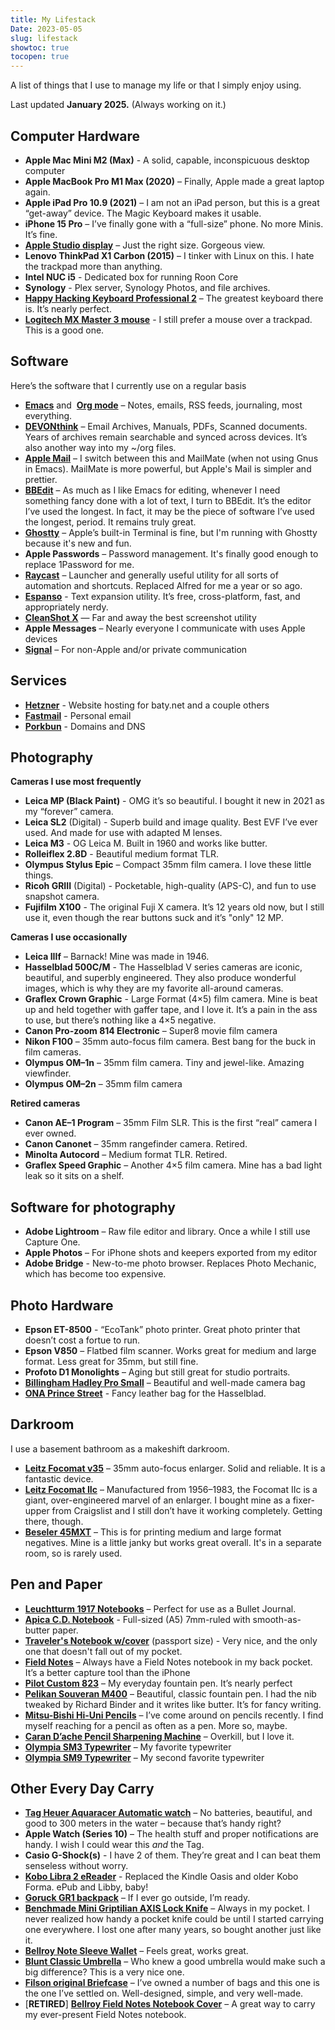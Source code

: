 ```yaml
---
title: My Lifestack
Date: 2023-05-05
slug: lifestack
showtoc: true
tocopen: true
---
```


A list of things that I use to manage my life or that I simply enjoy using.


Last updated **January 2025.** (Always working on it.)

## Computer Hardware

-   **Apple Mac Mini M2 (Max)** - A solid, capable, inconspicuous desktop computer
-   **Apple MacBook Pro M1 Max (2020)** – Finally, Apple made a great laptop again.
-   **Apple iPad Pro 10.9 (2021)** – I am not an iPad person, but this is a great “get-away” device. The Magic Keyboard makes it usable.
-   **iPhone 15 Pro** – I’ve finally gone with a “full-size” phone. No more Minis. It’s fine.
-   [**Apple Studio display**](https://www.apple.com/studio-display/) – Just the right size. Gorgeous view.
-   **Lenovo ThinkPad X1 Carbon (2015)** – I tinker with Linux on this. I hate the trackpad more than anything.
-   **Intel NUC i5** - Dedicated box for running Roon Core
-   **Synology** - Plex server, Synology Photos, and file archives.
-   [**Happy Hacking Keyboard Professional 2**](https://hhkeyboard.us/hhkb) – The greatest keyboard there is. It’s nearly perfect.
-   [**Logitech MX Master 3 mouse**](https://www.amazon.com/Logitech-MX-Master-3S-Graphite/dp/B09HM94VDS) - I still prefer a mouse over a trackpad. This is a good one.

## Software

Here’s the software that I currently use on a regular basis

-   [**Emacs**](https://www.gnu.org/software/emacs/) and  [**Org mode**](https://orgmode.org/) – Notes, emails, RSS feeds, journaling, most everything.
-   [**DEVONthink**](https://devontechnologies.com/apps/devonthink) – Email Archives, Manuals, PDFs, Scanned documents. Years of archives remain searchable and synced across devices. It’s also another way into my ~/org files.
-   [**Apple Mail**](https://freron.com/) – I switch between this and MailMate (when not using Gnus in Emacs). MailMate is more powerful, but Apple's Mail is simpler and prettier.
-   [**BBEdit**](https://www.barebones.com/products/bbedit/) – As much as I like Emacs for editing, whenever I need something fancy done with a lot of text, I turn to BBEdit. It’s the editor I’ve used the longest. In fact, it may be the piece of software I’ve used the longest, period. It remains truly great.
-   [**Ghostty**](https://ghostty.org/) – Apple’s built-in Terminal is fine, but I'm running with Ghostty because it's new and fun.
-   **Apple Passwords** – Password management. It's finally good enough to replace 1Password for me.
-   [**Raycast**](https://www.raycast.com/) – Launcher and generally useful utility for all sorts of automation and shortcuts. Replaced Alfred for me a year or so ago.
-   [**Espanso**](https://espanso.org/) - Text expansion utility. It’s free, cross-platform, fast, and appropriately nerdy.
-   [**CleanShot X**](https://cleanshot.com/) — Far and away the best screenshot utility
-   **Apple Messages** – Nearly everyone I communicate with uses Apple devices
-   [**Signal**](https://signal.org/) – For non-Apple and/or private communication

## Services

-   [**Hetzner**](https://www.hetzner.com/) \- Website hosting for baty.net and a couple others
-   [**Fastmail**](https://fastmail.com/) - Personal email
-   [**Porkbun**](https://porkbun.com/) - Domains and DNS

## Photography

**Cameras I use most frequently**

-   **Leica MP (Black Paint)** - OMG it’s so beautiful. I bought it new in 2021 as my “forever” camera.
-   **Leica SL2** (Digital) - Superb build and image quality. Best EVF I’ve ever used. And made for use with adapted M lenses.
-   **Leica M3** - OG Leica M. Built in 1960 and works like butter.
- **Rolleiflex 2.8D** - Beautiful medium format TLR.
-   **Olympus Stylus Epic** – Compact 35mm film camera. I love these little things.
-   **Ricoh GRIII** (Digital) - Pocketable, high-quality (APS-C), and fun to use snapshot camera.
-   **Fujifilm X100** - The original Fuji X camera. It’s 12 years old now, but I still use it, even though the rear buttons suck and it’s "only" 12 MP.

**Cameras I use occasionally**

-   **Leica IIIf** – Barnack! Mine was made in 1946.
-   **Hasselblad 500C/M** - The Hasselblad V series cameras are iconic, beautiful, and superbly engineered. They also produce wonderful images, which is why they are my favorite all-around cameras.
-   **Graflex Crown Graphic** - Large Format (4×5) film camera. Mine is beat up and held together with gaffer tape, and I love it. It’s a pain in the ass to use, but there’s nothing like a 4×5 negative.
-   **Canon Pro-zoom 814 Electronic** – Super8 movie film camera
-   **Nikon F100** – 35mm auto-focus film camera. Best bang for the buck in film cameras.
-   **Olympus OM–1n** – 35mm film camera. Tiny and jewel-like. Amazing viewfinder.
-   **Olympus OM–2n** – 35mm film camera

**Retired cameras**

-   **Canon AE–1 Program** – 35mm Film SLR. This is the first “real” camera I ever owned.
-   **Canon Canonet** – 35mm rangefinder camera. Retired.
-   **Minolta Autocord** – Medium format TLR. Retired.
-   **Graflex Speed Graphic** – Another 4×5 film camera. Mine has a bad light leak so it sits on a shelf.

## Software for photography

-   **Adobe Lightroom** – Raw file editor and library. Once a while I still use Capture One.
-   **Apple Photos** – For iPhone shots and keepers exported from my editor
-   **Adobe Bridge** - New-to-me photo browser. Replaces Photo Mechanic, which has become too expensive.

## Photo Hardware

-   **Epson ET-8500** - “EcoTank” photo printer. Great photo printer that doesn’t cost a fortue to run.
-   **Epson V850** – Flatbed film scanner. Works great for medium and large format. Less great for 35mm, but still fine.
-   **Profoto D1 Monolights** – Aging but still great for studio portraits.
-   [**Billingham Hadley Pro Small**](https://billingham.com/products/hadley-small-pro-camera-bag_colour-sage-fibrenyte-chocolate-leather) – Beautiful and well-made camera bag
-   [**ONA Prince Street**](https://onabags.com/collections/all-the-products/products/the-prince-street) \- Fancy leather bag for the Hasselblad.

## Darkroom

I use a basement bathroom as a makeshift darkroom.

-   [**Leitz Focomat v35**](http://www.bonavolta.ch/hobby/en/photo/v35.htm) – 35mm auto-focus enlarger. Solid and reliable. It is a fantastic device.
-   [**Leitz Focomat IIc**](https://www.l-camera-forum.com/leica-wiki.en/index.php/Focomat_IIc) – Manufactured from 1956–1983, the Focomat IIc is a giant, over-engineered marvel of an enlarger. I bought mine as a fixer-upper from Craigslist and I still don’t have it working completely. Getting there, though.
-   [**Beseler 45MXT**](https://www.bhphotovideo.com/c/product/3991-REG/Beseler_8227_45MXT_Enlarger_Chassis_Only.html) – This is for printing medium and large format negatives. Mine is a little janky but works great overall. It's in a separate room, so is rarely used.

## Pen and Paper

-   [**Leuchtturm 1917 Notebooks**](https://www.amazon.com/Leuchtturm1917-Medium-Size-Hardcover-Notebook/dp/B002TSIMW4/) – Perfect for use as a Bullet Journal.
-   [**Apica C.D. Notebook**](https://www.amazon.com/Apica-Premium-C-D-Notebook-Sheets/dp/B006ZSQWP8) - Full-sized (A5) 7mm-ruled with smooth-as-butter paper.
-   [**Traveler's Notebook w/cover**](https://shop.travelerscompanyusa.com/products/travelers-notebook-passport-size-brown) (passport size) - Very nice, and the only one that doesn't fall out of my pocket.
-   [**Field Notes**](https://fieldnotesbrand.com/) – Always have a Field Notes notebook in my back pocket. It’s a better capture tool than the iPhone
-   [**Pilot Custom 823**](https://baty.net/posts/2021/06/pilot-custom-823-fountain-pen) – My everyday fountain pen. It’s nearly perfect
-   [**Pelikan Souveran M400**](https://www.amazon.com/Pelikan-Souveran-M400-Black-Fountain/dp/B002MT02DM/) – Beautiful, classic fountain pen. I had the nib tweaked by Richard Binder and it writes like butter. It’s for fancy writing.
-   [**Mitsu-Bishi Hi-Uni Pencils**](https://www.jetpens.com/Uni-Mitsubishi-Hi-Uni-Pencils/ct/621) – I’ve come around on pencils recently. I find myself reaching for a pencil as often as a pen. More so, maybe.
-   [**Caran D’ache Pencil Sharpening Machine**](https://www.amazon.com/Caran-Dache-Pencil-sharpening-Machine-455-200/dp/B0013F5R0Y/) – Overkill, but I love it.
-   [**Olympia SM3 Typewriter**](https://typewriterreview.com/2013/02/28/olympia-sm3/) – My favorite typewriter
-   [**Olympia SM9 Typewriter**](https://archive.baty.net/2014/olympia-sm9/) – My second favorite typewriter

## Other Every Day Carry

-   [**Tag Heuer Aquaracer Automatic watch**](https://www.tagheuer.com/en-us/watches/aquaracer-calibre-5-automatic-watch-43-mm-way2010-ba0927) – No batteries, beautiful, and good to 300 meters in the water – because that’s handy right?
-   **Apple Watch (Series 10)** – The health stuff and proper notifications are handy. I wish I could wear this _and_ the Tag.
-   **Casio G-Shock(s)** - I have 2 of them. They’re great and I can beat them senseless without worry.
-   [**Kobo Libra 2 eReader**](https://us.kobobooks.com/collections/ereaders/products/kobo-libra-2) - Replaced the Kindle Oasis and older Kobo Forma. ePub and Libby, baby!
-   [**Goruck GR1 backpack**](https://www.goruck.com/GR1) – If I ever go outside, I’m ready.
-   [**Benchmade Mini Griptilian AXIS Lock Knife**](https://www.amazon.com/Benchmade-Mini-Griptilian-Knife-Drop-Point/dp/B06XKRZX76) – Always in my pocket. I never realized how handy a pocket knife could be until I started carrying one everywhere. I lost one after many years, so bought another just like it.
-   [**Bellroy Note Sleeve Wallet**](https://bellroy.com/products/note-sleeve-wallet/leather/teal#image-0) – Feels great, works great.
-   [**Blunt Classic Umbrella**](https://www.amazon.com/dp/B00M3E26F8/) – Who knew a good umbrella would make such a big difference? This is a very nice one.
-   [**Filson original Briefcase**](https://www.filson.com/bags-luggage/briefcases/rugged-twill-original-briefcase.html) – I’ve owned a number of bags and this one is the one I’ve settled on. Well-designed, simple, and very well-made.
-   \[**RETIRED**\] [**Bellroy Field Notes Notebook Cover**](https://bellroy.com/products/field-notes-notebook-cover-mini/leather/charcoal#image-1) – A great way to carry my ever-present Field Notes notebook.
